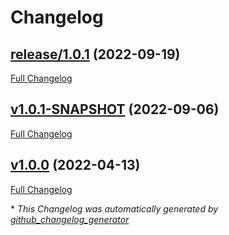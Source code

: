 # Changelog

## [release/1.0.1](https://github.com/NASA-PDS/registry-crawler-service/tree/release/1.0.1) (2022-09-19)

[Full Changelog](https://github.com/NASA-PDS/registry-crawler-service/compare/v1.0.1-SNAPSHOT...release/1.0.1)

## [v1.0.1-SNAPSHOT](https://github.com/NASA-PDS/registry-crawler-service/tree/v1.0.1-SNAPSHOT) (2022-09-06)

[Full Changelog](https://github.com/NASA-PDS/registry-crawler-service/compare/v1.0.0...v1.0.1-SNAPSHOT)

## [v1.0.0](https://github.com/NASA-PDS/registry-crawler-service/tree/v1.0.0) (2022-04-13)

[Full Changelog](https://github.com/NASA-PDS/registry-crawler-service/compare/e5bc1897d0dbe974f5790094019612b3503cb5b9...v1.0.0)



\* *This Changelog was automatically generated by [github_changelog_generator](https://github.com/github-changelog-generator/github-changelog-generator)*
